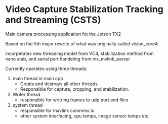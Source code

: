 # Video Capture Stabilization Tracking and Streaming (CSTS)

Main camera processing application fot the Jetson TX2

Based on the 5th major rewrite of what was originally called vision_core4

incorperates new threading model from VC4, stabilization method from nano stab, and serial port handeling from nix_mvlink_parser

Currently operates using three threads:

1. main thread in main.cpp
    * Creats and destroys all other threads
    * Responsible for capture, cropping, and stabilization.
2. Writer thread
    * responsible for writring frames to udp port and files
3. system thread
   * responsible for mavlink commms io
   * other system interfacing, cpu temps, image sensor temps etc.
